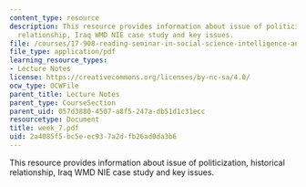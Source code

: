 ```yaml
---
content_type: resource
description: This resource provides information about issue of politicization, historical
  relationship, Iraq WMD NIE case study and key issues.
file: /courses/17-908-reading-seminar-in-social-science-intelligence-and-national-security-fall-2005/2a4085f5bc5eec937a2dfb26ad0da3b6_week_7.pdf
file_type: application/pdf
learning_resource_types:
- Lecture Notes
license: https://creativecommons.org/licenses/by-nc-sa/4.0/
ocw_type: OCWFile
parent_title: Lecture Notes
parent_type: CourseSection
parent_uid: 057d3880-4507-a8f5-247a-db51d1c31ecc
resourcetype: Document
title: week_7.pdf
uid: 2a4085f5-bc5e-ec93-7a2d-fb26ad0da3b6
---
```

This resource provides information about issue of politicization, historical relationship, Iraq WMD NIE case study and key issues.